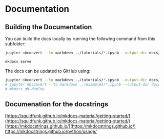# Documentation

## Building the Documentation

You can build the docs locally by running the following command from this subfolder:

```bash
jupyter nbconvert --to markdown ../tutorials/*.ipynb --output-dir docs/tutorials/
```

```zsh
mkdocs serve
```

The docs can be updated to GitHub using:

```bash
jupyter nbconvert --to markdown ../tutorials/*.ipynb --output-dir docs/tutorials/
# jupyter nbconvert --to markdown ../examples/*.ipynb --output-dir docs/examples/
# mkdocs gh-deploy
```

## Documenation for the docstrings

[https://squidfunk.github.io/mkdocs-material/getting-started/](https://squidfunk.github.io/mkdocs-material/getting-started/)
[https://mkdocstrings.github.io/](https://mkdocstrings.github.io/)
https://mkdocstrings.github.io/python/usage/



